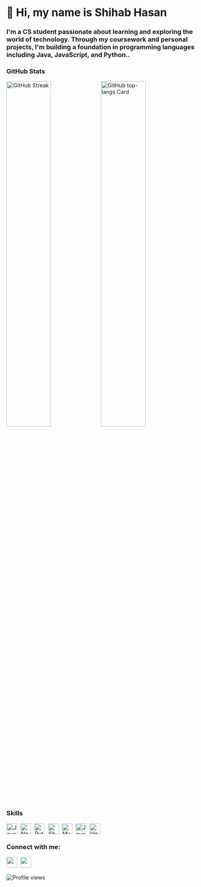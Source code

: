 <div id="toc">
  <ul align="left" style="list-style: none">
    <summary>
      <h1>
        👋 Hi, my name is Shihab Hasan
      </h1>
    </summary>
  </ul>
</div>

**<h3 align="left">I'm a CS student passionate about learning and exploring the world of technology. Through my coursework and personal projects, I'm building a foundation in programming languages including Java, JavaScript, and Python..</h3>**

**<h3 align="left">GitHub Stats</h3>**

<!-- <p align="left">
  <img width="48%" src="https://github-readme-stats.vercel.app/api?username=shihabhasan0161&theme=react&hide_title=false&hide_rank=false&show_icons=false&include_all_commits=false&count_private=true&line_height=23" alt="GitHub stats Card" />
</p> -->
<p align="left">
  <img width="48%" src="https://streak-stats.vercel.app?user=shihabhasan0161&theme=react" alt="GitHub Streak" />
  <img width="48%" src="https://github-readme-stats.vercel.app/api/top-langs?username=shihabhasan0161&theme=react&hide_title=false&layout=compact&langs_count=6&hide_progress=false&card_width=400" alt="GitHub top-langs Card" />
</p>

**<h3 align="left">Skills</h3>**

<div style="display: flex; flex-wrap: wrap; gap: 4px; justify-content: left;">
<img src="https://img.shields.io/badge/JavaScript-21232A?logo=javascript&logoColor=white" height="28" alt="JavaScript" style="margin-right: 4px"> 
<img src="https://img.shields.io/badge/Node.js-21232A?logo=node.js&logoColor=white" height="28" alt="Node.js" style="margin-right: 4px">
<img src="https://img.shields.io/badge/Python-21232A?logo=python&logoColor=white" height="28" alt="Python" style="margin-right: 4px">
<img src="https://img.shields.io/badge/Shell-21232A?logo=gnu-bash&logoColor=white" height="28" alt="Shell" style="margin-right: 4px">
<img src="https://img.shields.io/badge/MySQL-21232A?logo=mysql&logoColor=white" height="28" alt="MySQL" style="margin-right: 4px">
<img src="https://img.shields.io/badge/Java-21232A?logo=Java&logoColor=white" height="28" alt="Java" style="margin-right: 4px">
<img src="https://img.shields.io/badge/Visual_Studio_Code-21232A?logo=visual-studio-code&logoColor=white" height="28" alt="Visual Studio Code" style="margin-right: 4px"></div>

**<h3 align="left">Connect with me:</h3>**

<p align="left"><a href="https://github.com/shihabhasan0161" target="_blank"><img src="https://img.shields.io/badge/GitHub-21232A?style=for-the-badge&logo=github&logoColor=white" height="28" style="margin-right: 4px"></a> <a href="https://www.linkedin.com/in/shihab-hasan-8444b2204/" target="_blank"><img src="https://img.shields.io/badge/LinkedIn-21232A?style=for-the-badge&logo=linkedin&logoColor=white" height="28" style="margin-right: 4px"></a></p>

![Profile views](https://komarev.com/ghpvc/?username=shihabhasan0161&label=Profile%20views&color=61DAFB&style=flat)
